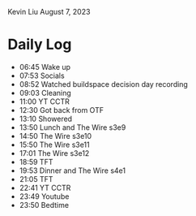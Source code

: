 Kevin Liu
August 7, 2023

# Daily Log
- 06:45 Wake up
- 07:53 Socials
- 08:52 Watched buildspace decision day recording
- 09:03 Cleaning
- 11:00 YT CCTR
- 12:30 Got back from OTF
- 13:10 Showered
- 13:50 Lunch and The Wire s3e9
- 14:50 The Wire s3e10
- 15:50 The Wire s3e11
- 17:01 The Wire s3e12
- 18:59 TFT
- 19:53 Dinner and The Wire s4e1
- 21:05 TFT
- 22:41 YT CCTR
- 23:49 Youtube
- 23:50 Bedtime